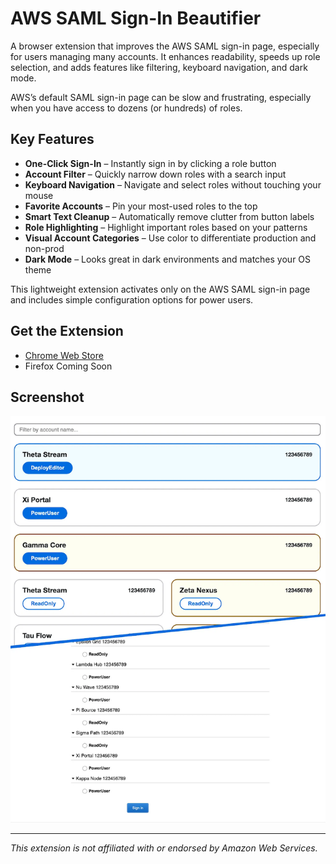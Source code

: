 # AWS SAML Sign-In Beautifier

A browser extension that improves the AWS SAML sign-in page, especially for users managing many accounts. It enhances readability, speeds up role selection, and adds features like filtering, keyboard navigation, and dark mode.

AWS’s default SAML sign-in page can be slow and frustrating, especially when you have access to dozens (or hundreds) of roles.

## Key Features

- **One-Click Sign-In** – Instantly sign in by clicking a role button
- **Account Filter** – Quickly narrow down roles with a search input
- **Keyboard Navigation** – Navigate and select roles without touching your mouse
- **Favorite Accounts** – Pin your most-used roles to the top
- **Smart Text Cleanup** – Automatically remove clutter from button labels
- **Role Highlighting** – Highlight important roles based on your patterns
- **Visual Account Categories** – Use color to differentiate production and non-prod
- **Dark Mode** – Looks great in dark environments and matches your OS theme

This lightweight extension activates only on the AWS SAML sign-in page and includes simple configuration options for power users.

## Get the Extension

- [Chrome Web Store](https://chromewebstore.google.com/detail/aws-saml-signin-beautifie/kcokjencejoakomoobgbahgfhchohfmp)
- Firefox Coming Soon

## Screenshot

![Screenshot](assets/before-after-md.png)

---

_This extension is not affiliated with or endorsed by Amazon Web Services._
